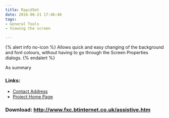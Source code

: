 ```yaml
---
title: RapidSet
date: 2016-06-21 17:46:46
tags: 
- General Tools
- Viewing the screen

---
```


{% alert info no-icon %}
Allows quick and easy changing of the background and font colours, without having to go through the Screen Properties dialogs.
{% endalert %}

<!-- more -->

As summary

### Links:
- <a href="mailto:fxc@btinternet.com">Contact Address</a>
- <a href="http://www.fxc.btinternet.co.uk/assistive.htm">Project Home Page</a>

### Download: http://www.fxc.btinternet.co.uk/assistive.htm 